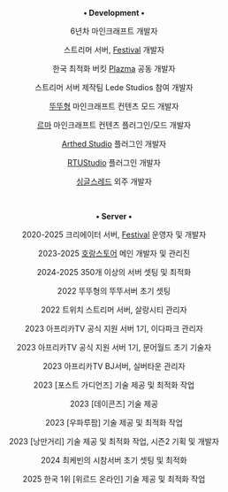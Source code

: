 <div align="center">
  <p>
    <p><strong>• Development •</strong></p>
    <p>6년차 마인크래프트 개발자</p>
    <p>스트리머 서버, <a href="https://site.rtuserver.kr">Festival</a> 개발자</p>
    <p>한국 최적화 버킷 <a href="https://github.com/PlazmaMC/PlazmaBukkit">Plazma</a> 공동 개발자</p>
    <p>스트리머 서버 제작팀 Lede Studios 참여 개발자</p>
    <p><a href="https://youtube.com/@2ddu">뚜뚜형</a> 마인크래프트 컨텐츠 모드 개발자</p>
    <p><a href="https://youtube.com/@RmaGodH">르마</a> 마인크래프트 컨텐츠 플러그인/모드 개발자</p>
    <p><a href="https://github.com/Arthed-Studios">Arthed Studio<a> 플러그인 개발자</p>
    <p><a href="https://github.com/RTUStudio">RTUStudio<a> 플러그인 개발자</p>
    <p><a href="https://www.singlethread.studio/">싱글스레드</a> 외주 개발자</p>
  </p>
  <br>
  <p>
    <p><strong>• Server •</strong></p>
    <p>2020-2025 크리에이터 서버, <a href="https://site.rtuserver.kr">Festival</a> 운영자 및 개발자</p>
    <p>2023-2025 <a href="https://discord.gg/rkVFwR9kEt">호랑스토어</a> 메인 개발자 및 관리진</p>
    <p>2024-2025 350개 이상의 서버 셋팅 및 최적화</p>
    <p>2022 뚜뚜형의 뚜뚜서버 초기 셋팅</p>
    <p>2022 트위치 스트리머 서버, 살랑시티 관리자</p>
    <p>2023 아프리카TV 공식 지원 서버 1기, 이다파크 관리자</p>
    <p>2023 아프리카TV 공식 지원 서버 1기, 문어월드 초기 기술자</p>
    <p>2023 아프리카TV BJ서버, 실버타운 관리자</p>
    <p>2023 [포스트 가디언즈] 기술 제공 및 최적화 작업</p>
    <p>2023 [데이콘즈] 기술 제공</p>
    <p>2023 [우파루팜] 기술 제공 및 최적화 작업</p>
    <p>2023 [낭만거리] 기술 제공 및 최적화 작업, 시즌2 기획 및 개발자</p>
    <p>2024 최케빈의 시참서버 초기 셋팅 및 최적화</p>
    <p>2025 한국 1위 [위르드 온라인] 기술 제공 및 최적화 작업</p>
  </p>
  <br>
<p>
